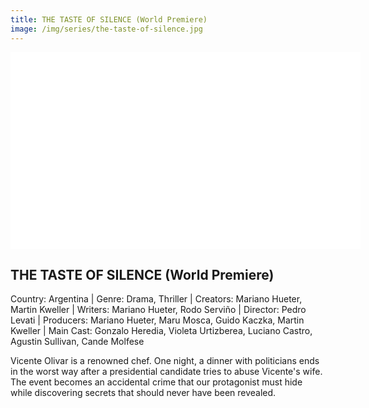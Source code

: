 ```yaml
---
title: THE TASTE OF SILENCE (World Premiere)
image: /img/series/the-taste-of-silence.jpg
---
```

<iframe width="560" height="315" src="https://drive.google.com/file/d/1rpMssH3-s7cmLN842xT77Ad5Xqo6bfW_/view?usp=drive_link" frameborder="0" allow="accelerometer; autoplay; encrypted-media; gyroscope; picture-in-picture" allowfullscreen></iframe>

## THE TASTE OF SILENCE (World Premiere)
Country: Argentina | Genre: Drama, Thriller | Creators: Mariano Hueter, Martin Kweller | Writers: Mariano Hueter, Rodo Serviño | Director: Pedro Levati | Producers: Mariano Hueter, Maru Mosca, Guido Kaczka, Martin Kweller | Main Cast: Gonzalo Heredia, Violeta Urtizberea, Luciano Castro, Agustin Sullivan, Cande Molfese

Vicente Olivar is a renowned chef. One night, a dinner with politicians ends in the worst way after a presidential candidate tries to abuse Vicente's wife. The event becomes an accidental crime that our protagonist must hide while discovering secrets that should never have been revealed.

